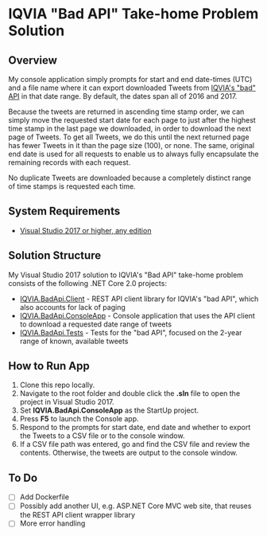 # IQVIA "Bad API" Take-home Problem Solution

## Overview

My console application simply prompts for start and end date-times (UTC) and a file name where it can export downloaded Tweets from [IQVIA's "bad" API](https://badapi.iqvia.io/swagger/) in that date range. By default, the dates span all of 2016 and 2017.

Because the tweets are returned in ascending time stamp order, we can simply move the requested start date for each page to just after the highest time stamp in the last page we downloaded, in order to download the next page of Tweets. To get all Tweets, we do this until the next returned page has fewer Tweets in it than the page size (100), or none. The same, original end date is used for all requests to enable us to always fully encapsulate the remaining records with each request.

No duplicate Tweets are downloaded because a completely distinct range of time stamps is requested each time.

## System Requirements
- [Visual Studio 2017 or higher, any edition](https://www.visualstudio.com/downloads/)

## Solution Structure
My Visual Studio 2017 solution to IQVIA's "Bad API" take-home problem consists of the following .NET Core 2.0 projects:

- [IQVIA.BadApi.Client](IQVIA.BadApi.Client/) - REST API client library for IQVIA's "bad API", which also accounts for lack of paging
- [IQVIA.BadApi.ConsoleApp](IQVIA.BadApi.ConsoleApp/) - Console application that uses the API client to download a requested date range of tweets
- [IQVIA.BadApi.Tests](IQVIA.BadApi.Tests/) - Tests for the "bad API", focused on the 2-year range of known, available tweets

## How to Run App

1. Clone this repo locally.
2. Navigate to the root folder and double click the **.sln** file to open the project in Visual Studio 2017.
3. Set **IQVIA.BadApi.ConsoleApp** as the StartUp project.
4. Press **F5** to launch the Console app.
5. Respond to the prompts for start date, end date and whether to export the Tweets to a CSV file or to the console window.
6. If a CSV file path was entered, go and find the CSV file and review the contents. Otherwise, the tweets are output to the console window.

## To Do
- [ ] Add Dockerfile
- [ ] Possibly add another UI, e.g. ASP.NET Core MVC web site, that reuses the REST API client wrapper library
- [ ] More error handling
